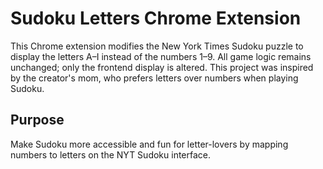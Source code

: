 # Sudoku Letters Chrome Extension

This Chrome extension modifies the New York Times Sudoku puzzle to display the letters A–I instead of the numbers 1–9. All game logic remains unchanged; only the frontend display is altered. This project was inspired by the creator's mom, who prefers letters over numbers when playing Sudoku.

## Purpose
Make Sudoku more accessible and fun for letter-lovers by mapping numbers to letters on the NYT Sudoku interface. 